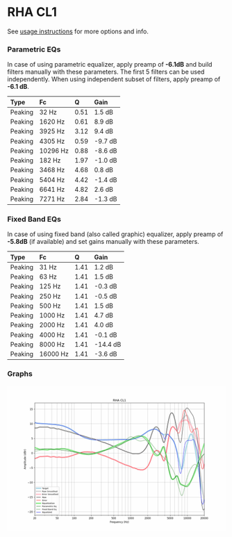 # RHA CL1
See [usage instructions](https://github.com/jaakkopasanen/AutoEq#usage) for more options and info.

### Parametric EQs
In case of using parametric equalizer, apply preamp of **-6.1dB** and build filters manually
with these parameters. The first 5 filters can be used independently.
When using independent subset of filters, apply preamp of **-6.1 dB**.

| Type    | Fc       |    Q | Gain    |
|:--------|:---------|:-----|:--------|
| Peaking | 32 Hz    | 0.51 | 1.5 dB  |
| Peaking | 1620 Hz  | 0.61 | 8.9 dB  |
| Peaking | 3925 Hz  | 3.12 | 9.4 dB  |
| Peaking | 4305 Hz  | 0.59 | -9.7 dB |
| Peaking | 10296 Hz | 0.88 | -8.6 dB |
| Peaking | 182 Hz   | 1.97 | -1.0 dB |
| Peaking | 3468 Hz  | 4.68 | 0.8 dB  |
| Peaking | 5404 Hz  | 4.42 | -1.4 dB |
| Peaking | 6641 Hz  | 4.82 | 2.6 dB  |
| Peaking | 7271 Hz  | 2.84 | -1.3 dB |

### Fixed Band EQs
In case of using fixed band (also called graphic) equalizer, apply preamp of **-5.8dB**
(if available) and set gains manually with these parameters.

| Type    | Fc       |    Q | Gain     |
|:--------|:---------|:-----|:---------|
| Peaking | 31 Hz    | 1.41 | 1.2 dB   |
| Peaking | 63 Hz    | 1.41 | 1.5 dB   |
| Peaking | 125 Hz   | 1.41 | -0.3 dB  |
| Peaking | 250 Hz   | 1.41 | -0.5 dB  |
| Peaking | 500 Hz   | 1.41 | 1.5 dB   |
| Peaking | 1000 Hz  | 1.41 | 4.7 dB   |
| Peaking | 2000 Hz  | 1.41 | 4.0 dB   |
| Peaking | 4000 Hz  | 1.41 | -0.1 dB  |
| Peaking | 8000 Hz  | 1.41 | -14.4 dB |
| Peaking | 16000 Hz | 1.41 | -3.6 dB  |

### Graphs
![](./RHA%20CL1.png)